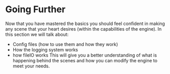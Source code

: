 # Going Further
Now that you have mastered the basics you should feel confident in making any scene that your heart desires (within the capabilities of the engine).
In this section we will talk about:
* Config files (how to use them and how they work)
* How the logging system works
* how fileIO works
This will give you a better understanding of what is happening behind the scenes and how you can modify the engine to meet your needs.